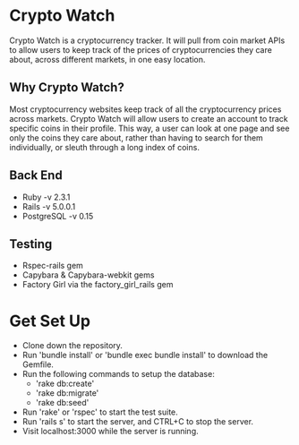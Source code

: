 # Crypto Watch
Crypto Watch is a cryptocurrency tracker. It will pull from coin market APIs to allow users to keep track of the prices of cryptocurrencies they care about, across different markets, in one easy location.

## Why Crypto Watch?
Most cryptocurrency websites keep track of all the cryptocurrency prices across markets. Crypto Watch will allow users to create an account to track specific coins in their profile. This way, a user can look at one page and see only the coins they care about, rather than having to search for them individually, or sleuth through a long index of coins.

## Back End
* Ruby -v 2.3.1
* Rails -v 5.0.0.1
* PostgreSQL -v 0.15

## Testing
* Rspec-rails gem
* Capybara & Capybara-webkit gems
* Factory Girl via the factory_girl_rails gem

# Get Set Up
* Clone down the repository.
* Run 'bundle install' or 'bundle exec bundle install' to download the Gemfile.
* Run the following commands to setup the database:
  * 'rake db:create'
  * 'rake db:migrate'
  * 'rake db:seed'
* Run 'rake' or 'rspec' to start the test suite.
* Run 'rails s' to start the server, and CTRL+C to stop the server.
* Visit localhost:3000 while the server is running.
